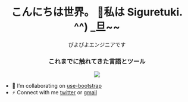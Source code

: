 <h1 align="center"> こんにちは世界。 👋私は Siguretuki. ^^) _旦~~</h1>

<P align="center">ぴよぴよエンジニアです</P>
<h3 align="center">これまでに触れてきた言語とツール</h3>
<p align="center">
  <a href="https://skillicons.dev">
    <img src="https://skillicons.dev/icons?i=python,django,html,css,js,nuxtjs,vue,ts,react,arduino,raspberrypi,vscode,git,aws,azure,dotnet,electron,c,c#,flutter,eclipse,linux,opencv,netlify,notion,discord" />
  </a>
</p>

- 👯 I’m collaborating on [use-bootstrap](https://github.com/simplise/use-bootstrap)
- ⚡ Connect with me [twitter](https://twitter.com/selenekunn) or <a href="mailto:siguretukikohane@gmail.com">gmail</a>

<!--
**Siguretuki/Siguretuki** is a ✨ _special_ ✨ repository because its `README.md` (this file) appears on your GitHub profile.

Here are some ideas to get you started:

- 🔭 I’m currently working on ...
- 🌱 I’m currently learning ...
- 👯 I’m looking to collaborate on ...
- 🤔 I’m looking for help with ...
- 💬 Ask me about ...
- 📫 How to reach me: ...
- 😄 Pronouns: ...
- ⚡ Fun fact: ...
-->
